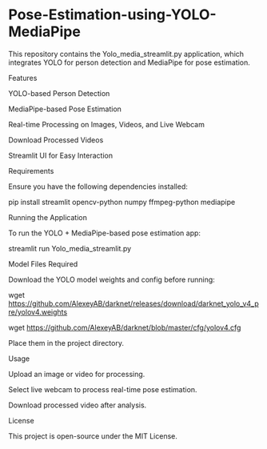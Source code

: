 # Pose-Estimation-using-YOLO-MediaPipe
This repository contains the Yolo_media_streamlit.py application, which integrates YOLO for person detection and MediaPipe for pose estimation.

Features

YOLO-based Person Detection

MediaPipe-based Pose Estimation

Real-time Processing on Images, Videos, and Live Webcam

Download Processed Videos

Streamlit UI for Easy Interaction

Requirements

Ensure you have the following dependencies installed:

pip install streamlit opencv-python numpy ffmpeg-python mediapipe

Running the Application

To run the YOLO + MediaPipe-based pose estimation app:

streamlit run Yolo_media_streamlit.py

Model Files Required

Download the YOLO model weights and config before running:

wget https://github.com/AlexeyAB/darknet/releases/download/darknet_yolo_v4_pre/yolov4.weights

wget https://github.com/AlexeyAB/darknet/blob/master/cfg/yolov4.cfg

Place them in the project directory.

Usage

Upload an image or video for processing.

Select live webcam to process real-time pose estimation.

Download processed video after analysis.

License

This project is open-source under the MIT License.
